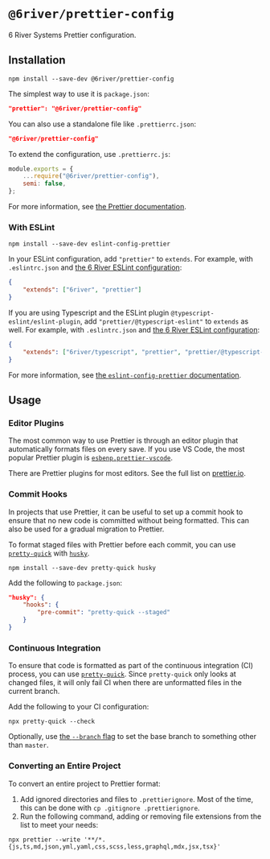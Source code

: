 # `@6river/prettier-config`

6 River Systems Prettier configuration.

## Installation

`npm install --save-dev @6river/prettier-config`

The simplest way to use it is `package.json`:

```json
"prettier": "@6river/prettier-config"
```

You can also use a standalone file like `.prettierrc.json`:

```json
"@6river/prettier-config"
```

To extend the configuration, use `.prettierrc.js`:

```javascript
module.exports = {
	...require("@6river/prettier-config"),
	semi: false,
};
```

For more information, see [the Prettier documentation](https://prettier.io/docs/en/configuration.html#sharing-configurations).

### With ESLint

`npm install --save-dev eslint-config-prettier`

In your ESLint configuration, add `"prettier"` to `extends`. For example, with `.eslintrc.json` and [the 6 River ESLint configuration](https://github.com/6RiverSystems/eslint-config-6river):

```json
{
	"extends": ["6river", "prettier"]
}
```

If you are using Typescript and the ESLint plugin `@typescript-eslint/eslint-plugin`, add `"prettier/@typescript-eslint"`
to `extends` as well. For example, with `.eslintrc.json` and [the 6 River ESLint configuration](https://github.com/6RiverSystems/eslint-config-6river):

```json
{
	"extends": ["6river/typescript", "prettier", "prettier/@typescript-eslint"]
}
```

For more information, see [the `eslint-config-prettier` documentation](https://github.com/prettier/eslint-config-prettier#installation).

## Usage

### Editor Plugins

The most common way to use Prettier is through an editor plugin that automatically formats files on every save. If you use VS Code, the most popular Prettier plugin is [`esbenp.prettier-vscode`](https://marketplace.visualstudio.com/items?itemName=esbenp.prettier-vscode).

There are Prettier plugins for most editors. See the full list on [prettier.io](https://prettier.io/).

### Commit Hooks

In projects that use Prettier, it can be useful to set up a commit hook to ensure that no new code is committed without being formatted. This can also be used for a gradual migration to Prettier.

To format staged files with Prettier before each commit, you can use [`pretty-quick`](https://github.com/azz/pretty-quick) with [`husky`](https://github.com/typicode/husky/).

`npm install --save-dev pretty-quick husky`

Add the following to `package.json`:

```json
"husky": {
	"hooks": {
		"pre-commit": "pretty-quick --staged"
	}
}
```

### Continuous Integration

To ensure that code is formatted as part of the continuous integration (CI) process, you can use [`pretty-quick`](https://github.com/azz/pretty-quick). Since `pretty-quick` only looks at changed files, it will only fail CI when there are unformatted files in the current branch.

Add the following to your CI configuration:

```shell
npx pretty-quick --check
```

Optionally, use [the `--branch` flag](https://github.com/azz/pretty-quick#--branch) to set the base branch to something other than `master`.

### Converting an Entire Project

To convert an entire project to Prettier format:

1. Add ignored directories and files to `.prettierignore`. Most of the time, this can be done with `cp .gitignore .prettierignore`.
2. Run the following command, adding or removing file extensions from the list to meet your needs:

```shell
npx prettier --write '**/*.{js,ts,md,json,yml,yaml,css,scss,less,graphql,mdx,jsx,tsx}'
```
